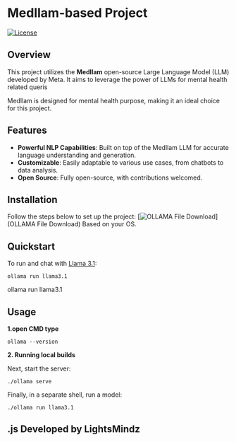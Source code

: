 # Medllam-based Project

[![License](https://img.shields.io/badge/license-MIT-blue.svg)](LICENSE)


## Overview

This project utilizes the **Medllam** open-source Large Language Model (LLM) developed by Meta. It aims to leverage the power of LLMs for mental health related queris 

Medllam is designed for mental health purpose, making it an ideal choice for this project.

## Features

- **Powerful NLP Capabilities**: Built on top of the Medllam LLM for accurate language understanding and generation.
- **Customizable**: Easily adaptable to various use cases, from chatbots to data analysis.
- **Open Source**: Fully open-source, with contributions welcomed.


## Installation

Follow the steps below to set up the project:
[![OLLAMA File Download](https://ollama.com/)](OLLAMA File Download)
Based on your OS.

## Quickstart

To run and chat with [Llama 3.1](https://ollama.com/library/llama3.1):

```
ollama run llama3.1
```

ollama run llama3.1
## Usage
  **1.open CMD type**
```
ollama --version
```
  **2. Running local builds**

Next, start the server:

```
./ollama serve
```
Finally, in a separate shell, run a model:
```
./ollama run llama3.1
```

## .js Developed by LightsMindz

